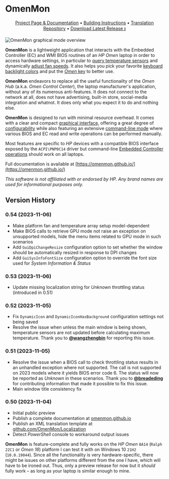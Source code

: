 # OmenMon

<p align="center"><a href="https://omenmon.github.io/">Project Page &amp; Documentation</a> • <a href="https://omenmon.github.io/build">Building Instructions</a> • <a href="https://github.com/OmenMon/Localization">Translation Repository</a> • <a href="https://github.com/OmenMon/OmenMon/releases/latest">Download Latest Release ⭳</a></p>

![OmenMon graphical mode overview](https://omenmon.github.io/pic/gui-overview.png)

**OmenMon** is a lightweight application that interacts with the Embedded Controller (EC) and WMI BIOS routines of an _HP Omen_ laptop in order to access hardware settings, in particular to [query temperature sensors](https://omenmon.github.io/gui#temperature) and dynamically [adjust fan speeds](https://omenmon.github.io/gui#fan-control). It also helps you pick your favorite [keyboard backlight colors](https://omenmon.github.io/gui#keyboard) and put the [_Omen_ key](https://omenmon.github.io/config#key) to better use.

**OmenMon** endeavors to replace all the useful functionality of the _Omen Hub_ (a.k.a. _Omen Control Center_), the laptop manufacturer's application, without any of its numerous anti-features. It does not connect to the network at all, does not have advertising, built-in store, social-media integration and whatnot. It does only what you expect it to do and nothing else.

**OmenMon** is designed to run with minimal resource overhead. It comes with a clear and compact [graphical interface](https://omenmon.github.io/gui), offering a great degree of [configurability](https://omenmon.github.io/config) while also featuring an extensive [command-line mode](https://omenmon.github.io/cli) where various BIOS and EC read and write operations can be performed manually. 

Most features are specific to _HP_ devices with a compatible BIOS interface exposed by the `ACPI\PNP0C14` driver but command-line [Embedded Controller operations](https://omenmon.github.io/cli#ec) should work on all laptops.

Full documentation is available at [https://omenmon.github.io/](https://omenmon.github.io/)

_This software is not affiliated with or endorsed by HP. Any brand names are used for informational purposes only._

## Version History

### 0.54 (2023-11-06)

  * Make platform fan and temperature array setup model-dependent
  * Make BIOS calls to retrieve GPU mode not raise an exception on unsupported models, hide the menu items related to GPU mode in such scenarios
  * Add `GuiDpiChangeResize` configuration option to set whether the window should be automatically resized in response to DPI changes
  * Add `GuiSysInfoFontSize` configuration option to override the font size used for _System Information & Status_

### 0.53 (2023-11-06)

  * Update missing localization string for _Unknown_ throttling status (introduced in 0.51)

### 0.52 (2023-11-05)

  * Fix `DynamicIcon` and `DynamicIconHasBackground` configuration settings not being saved
  * Resolve the issue when unless the main window is being shown, temperature sensors are not updated before calculating maximum temperature. Thank you to **[@wangzhengbin](https://github.com/wangzhengbin)** for reporting this issue.

### 0.51 (2023-11-05)

  * Resolve the issue when a BIOS call to check throttling status results in an unhandled exception where not supported. The call is not supported on 2023 models where it yields BIOS error code 6. The status will now be reported as _Unknown_ in these scenarios. Thank you to **[@breadeding](https://github.com/breadeding)** for contributing information that made it possible to fix this issue.
  * Main window title consistency fix

### 0.50 (2023-11-04)

  * Initial public preview
  * Publish a complete documentation at [omenmon.github.io](https://omenmon.github.io/)
  * Publish an XML translation template at [github.com/OmenMon/Localization](https://github.com/OmenMon/Localization)
  * Detect _PowerShell_ console to workaround output issues

**OmenMon** is feature-complete and fully works on the _HP Omen_ `8A14` (`Ralph 22C1` or _Omen 16_) platform I can test it with on Windows 10 `21H2` (`10.0.19044`). Since all the functionality is very hardware-specific, there might be issues on other platforms different from the one I have, which will have to be ironed out. Thus, only a preview release for now but it _should_ fully work – as long as your laptop is similar enough to mine.
